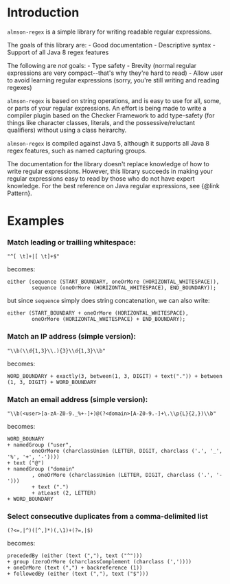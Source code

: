 # Introduction

`almson-regex` is a simple library for writing readable regular expressions.

The goals of this library are:
	- Good documentation
	- Descriptive syntax
	- Support of all Java 8 regex features

The following are *not* goals:
	- Type safety
	- Brevity (normal regular expressions are very compact--that's why they're hard to read)
	- Allow user to avoid learning regular expressions (sorry, you're still writing and reading regexes)

`almson-regex` is based on string operations, and is easy to use for all, some, or parts of your regular expressions. An effort is being made to write a compiler plugin based on the Checker Framework to add type-safety (for things like character classes, literals, and the possessive/reluctant qualifiers) without using a class heirarchy.

`almson-regex` is compiled against Java 5, although it supports all Java 8 regex features, such as named capturing groups.

The documentation for the library doesn't replace knowledge of how to write regular expressions.
However, this library succeeds in making your regular expressions easy to read
by those who do not have expert knowledge. For the best reference on Java regular expressions, see {@link Pattern}.

# Examples

### Match leading or trailiing whitespace:

	"^[ \t]+|[ \t]+$"

becomes:

	either (sequence (START_BOUNDARY, oneOrMore (HORIZONTAL_WHITESPACE)), 
			sequence (oneOrMore (HORIZONTAL_WHITESPACE), END_BOUNDARY));

but since `sequence` simply does string concatenation, we can also write:

	either (START_BOUNDARY + oneOrMore (HORIZONTAL_WHITESPACE), 
			oneOrMore (HORIZONTAL_WHITESPACE) + END_BOUNDARY);

### Match an IP address (simple version):

	"\\b(\\d{1,3}\\.){3}\\d{1,3}\\b"

becomes:

	WORD_BOUNDARY + exactly(3, between(1, 3, DIGIT) + text(".")) + between (1, 3, DIGIT) + WORD_BOUNDARY

### Match an email address (simple version):

	"\\b(<user>[a-zA-Z0-9._%+-]+)@(?<domain>[A-Z0-9.-]+\.\\p{L}{2,})\\b"

becomes:

	WORD_BOUNARY 
	+ namedGroup ("user", 
			oneOrMore (charclassUnion (LETTER, DIGIT, charclass ('.', '_', '%', '+', '-'))))
	+ text ("@")
	+ namedGroup ("domain"
			, oneOrMore (charclassUnion (LETTER, DIGIT, charclass ('.', '-')))
			+ text (".")
			+ atLeast (2, LETTER)
	+ WORD_BOUNDARY

### Select consecutive duplicates from a comma-delimited list

    (?<=,|^)([^,]*)(,\1)+(?=,|$)

becomes:

    precededBy (either (text (","), text ("^")))
    + group (zeroOrMore (charclassComplement (charclass (','))))
    + oneOrMore (text (",") + backreference (1))
    + followedBy (either (text (","), text ("$")))
